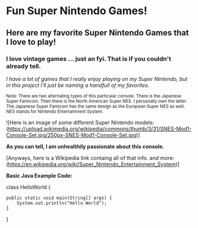 # Fun Super Nintendo Games!
## Here are my favorite Super Nintendo Games that I love to play!
### I love vintage games ... just an fyi. That is if you couldn't already tell.

*I have a lot of games that I really enjoy playing on my Super Nintendo, but in this project I'll just be naming a handfull of my favorites.*

<sub>Note: There are two alternating types of this particular console. There is the Japanese Super Famicom. Then there is the North American Super NES. I personally own the latter. The Japanese Super Famicom has the same design as the European Super NES as well. NES stands for Nintendo Entertainment System.</sub>

![Here is an image of some different Super Nintendo models: (https://upload.wikimedia.org/wikipedia/commons/thumb/3/31/SNES-Mod1-Console-Set.jpg/250px-SNES-Mod1-Console-Set.jpg)]

**As you can tell, I am unhealthily passionate about this console.**

[Anyways, here is a Wikipedia link containg all of that info. and more: (https://en.wikipedia.org/wiki/Super_Nintendo_Entertainment_System)]

**Basic Java Example Code:**

class HelloWorld {

	public static void main(String[] args) {
		System.out.println("Hello World");
	}
}